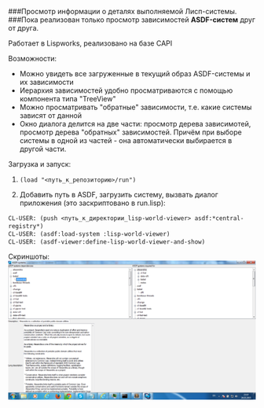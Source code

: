 ###Просмотр информации о деталях выполняемой Лисп-системы.
###Пока реализован только просмотр зависимостей **ASDF-систем** друг от друга.

Работает в Lispworks, реализовано на базе CAPI

Возможности:

 - Можно увидеть все загруженные в текущий образ ASDF-системы и их зависимости
 - Иерархия зависимостей удобно просматриваются с помощью компонента типа "TreeView"
 - Можно просматривать "обратные" зависимости, т.е. какие системы зависят от данной
 - Окно диалога делится на две части: просмотр дерева зависимотей, просмотр дерева "обратных" зависимостей. Причём при выборе системы в
   одной из частей - она автоматически выбирается в другой части.

Загрузка и запуск:

 1. `(load "<путь_к_репозиторию>/run")`
    
 2. Добавить путь в ASDF, загрузить систему, вызвать диалог
    приложения (это заскриптовано в run.lisp):

``` common-lisp
CL-USER: (push <путь_к_директории_lisp-world-viewer> asdf:*central-registry*)
CL-USER: (asdf:load-system :lisp-world-viewer)
CL-USER: (asdf-viewer:define-lisp-world-viewer-and-show)
```

Скриншоты:
![Просмотр зависимостей ASDF-систем](doc/screenshots/asdf-viewer.png)
